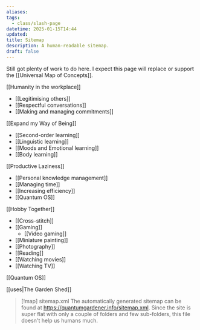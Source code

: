 ```yaml
---
aliases: 
tags:
  - class/slash-page
datetime: 2025-01-15T14:44
updated: 
title: Sitemap
description: A human-readable sitemap.
draft: false
---
```

Still got plenty of work to do here. I expect this page will replace or support the [[Universal Map of Concepts]].

[[Humanity in the workplace]]
- [[Legitimising others]]
- [[Respectful conversations]]
- [[Making and managing commitments]]

[[Expand my Way of Being]]
- [[Second-order learning]]
- [[Linguistic learning]]
- [[Moods and Emotional learning]]
- [[Body learning]]

[[Productive Laziness]]
- [[Personal knowledge management]]
- [[Managing time]]
- [[Increasing efficiency]]
- [[Quantum OS]]

[[Hobby Together]]
- [[Cross-stitch]]
- [[Gaming]]
	- [[Video gaming]]
- [[Miniature painting]]
- [[Photography]]
- [[Reading]]
- [[Watching movies]]
- [[Watching TV]]

[[Quantum OS]]

[[uses|The Garden Shed]]

> [!map] sitemap.xml
> The automatically generated sitemap can be found at https://quantumgardener.info/sitemap.xml. Since the site is super flat with only a couple of folders and few sub-folders, this file doesn't help us humans much.